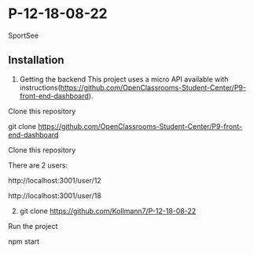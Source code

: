 # P-12-18-08-22

SportSee

## Installation
1. Getting the backend
This project uses a micro API available with instructions(https://github.com/OpenClassrooms-Student-Center/P9-front-end-dashboard).

Clone this repository

git clone https://github.com/OpenClassrooms-Student-Center/P9-front-end-dashboard

Clone this repository

There are 2 users:

http://localhost:3001/user/12

http://localhost:3001/user/18

2. git clone https://github.com/Kollmann7/P-12-18-08-22

Run the project

npm start
